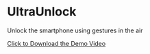 # UltraUnlock
Unlock the smartphone using gestures in the air

<a href="https://github.com/miligithub/PhDThesis/blob/master/Demo/UltraUnlockDemo.mp4?raw=true" download>Click to Download the Demo Video</a>
